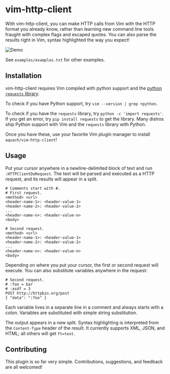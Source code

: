 # vim-http-client

With vim-http-client, you can make HTTP calls from Vim with the HTTP format you already know, rather than learning new command line tools fraught with complex flags and escaped quotes. You can also parse the results right in Vim, syntax highlighted the way you expect!

![Demo](https://raw.githubusercontent.com/aquach/vim-http-client/master/examples/demo.gif)

See `examples/examples.txt` for other examples.

## Installation

vim-http-client requires Vim compiled with python support and the [python `requests` library](http://docs.python-requests.org/en/latest/).

To check if you have Python support, try `vim --version | grep +python`.

To check if you have the `requests` library, try `python -c 'import requests'`. If you get an error, try `pip install requests` to get the library. Many distros ship Python support with Vim and the `requests` library with Python.

Once you have these, use your favorite Vim plugin manager to install `aquach/vim-http-client`!

## Usage

Put your cursor anywhere in a newline-delimited block of text and run `:HTTPClientDoRequest`. The text will be parsed and executed as a HTTP request, and its results will appear in a split.

```
# Comments start with #.
# First request.
<method> <url>
<header-name-1>: <header-value-1>
<header-name-2>: <header-value-2>
...
<header-name-n>: <header-value-n>
<body>

# Second request.
<method> <url>
<header-name-1>: <header-value-1>
<header-name-2>: <header-value-2>
...
<header-name-n>: <header-value-n>
<body>
```

Depending on where you put your cursor, the first or second request will execute. You can also substitute variables anywhere in the request:

```
# Second request.
# :foo = bar
# :asdf = 3
POST http://httpbin.org/post
{ "data": ":foo" }
```

Each variable lives in a separate line in a comment and always starts with a colon. Variables are substituted with simple string substitution.

The output appears in a new split. Syntax highlighting is interpreted from the `Content-Type` header of the result. It currently supports XML, JSON, and HTML; all others will get `ft=text`.

## Contributing

This plugin is so far very simple. Contributions, suggestions, and feedback are all welcomed!
